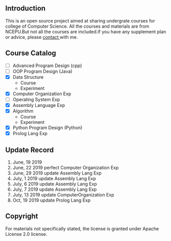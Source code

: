 ## Introduction
This is an open source project aimed at sharing undergrate courses for college of Computer Science. All the courses and materials are from NCEPU.But not all the courses are included.If you have any supplement plan or advice, please <a href="Mailto:raibows@hotmail.com">contact </a>with me.

## Course Catalog
- [ ] Advanced Program Design (cpp)
- [ ] OOP Program Design (Java)
- [x] Data Structure
    - Course
    - Experiment
- [x] Computer Organization Exp
- [ ] Operating System Exp
- [x] Assembly Language Exp
- [x] Algorithm
    - Course
    - Experiment
- [x] Python Program Design (Python)
- [x] Prolog Lang Exp
## Update Record
1. June, 19 2019
2. June, 22 2019 perfect Computer Organization Exp
3. June, 29 2019 update Assembly Lang Exp
4. July, 1 2019 update Assembly Lang Exp
5. July, 6 2019 update Assembly Lang Exp
6. July, 7 2019 update Assembly Lang Exp
7. July, 13 2019 update ComputerOrganization Exp
8. Oct, 19 2019 update Prolog Lang Exp
## Copyright
For materials not specifically stated, the license is granted under Apache License 2.0 license.
